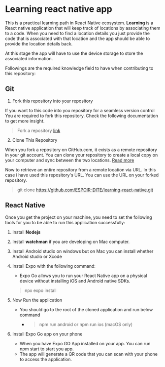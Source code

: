 # Learning react native app
This is a practical learning path in React Native ecosystem. **Learning** is a React native application
that will keep track of locations by associating them to a code. 
When you need to find a location details you just provide the code that is associated with that location and the app should be able to provide the location details back.

At this stage the app will have to use the device storage to store the associated information.

Followings are the required knowledge field to have when contributing to this repository:
## Git
1. Fork this repository into your repository
    
If you want to this code into you repository for a seamless version control You are required to fork this repository. Check the following documentation to get more insight.
> Fork a repository [link](https://docs.github.com/en/pull-requests/collaborating-with-pull-requests/working-with-forks/fork-a-repo#forking-a-repository)
2. Clone This Repository


When you fork a repository on GitHub.com, it exists as a remote repository in your git account. 
You can clone your repository to create a local copy on your computer and sync between the two locations.
[Read more](https://docs.github.com/en/repositories/creating-and-managing-repositories/cloning-a-repository)

Now to retrieve an entire repository from a remote location via URL. 
In this case i have used this repository's URL. 
You can use the URL on your forked repository. 
 > git clone https://github.com/ESPOIR-DITE/learning-react-native.git
 

## React Native
Once you get the project on your machine, you need to set the following tools for you to be able to run this application successfully:
1. Install **Nodejs**
2. Install **watchman** if you are developing on Mac computer.
3. Install Android studio on windows but on Mac you can install whether Android studio or Xcode
4. Install Expo with the following command:
   - Expo Go allows you to run your React Native app on a physical device without installing iOS and Android native SDKs.
    >npx expo install

5. Now Run the application
    - You should go to the root of the cloned application and run below command
      - > npm run android or npm run ios (macOS only)
6. Install Expo Go app on your phone
    - When you have Expo GO App installed on your app. You can run npm start to start you app.
    - The app will generate a QR code that you can scan with your phone to access the application.